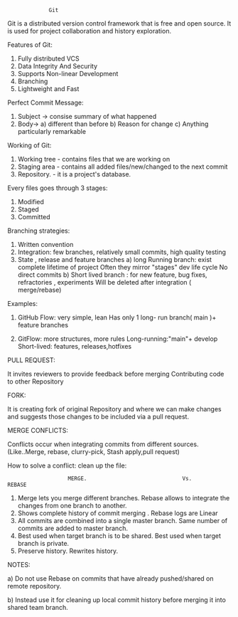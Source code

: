                  Git

Git is a distributed version control framework that is free and open source.
It is used for project collaboration and history exploration.

Features of Git:

  1. Fully distributed VCS
  2. Data Integrity And Security
  3. Supports Non-linear Development
  4. Branching
  5. Lightweight and Fast

Perfect Commit Message:

  1. Subject -> consise summary of what happened
  2. Body-> a) different than before
            b) Reason for change
            c) Anything particularly remarkable

Working of Git:
1. Working tree - contains files that we are working on 
2. Staging area - contains all added files/new/changed to the next commit
3. Repository.  - it is a project's database.

Every files goes through 3 stages:
   1. Modified
   2. Staged
   3. Committed

Branching strategies:
   1. Written convention
   2. Integration: few branches, relatively small commits, high quality testing
   3. State , release and feature branches
        a) long Running branch: exist complete lifetime of project
                                Often they mirror "stages" dev life cycle
                                No direct commits
        b) Short lived branch : for new feature, bug fixes, refractories , experiments
                                Will be deleted after integration ( merge/rebase)

Examples:
1. GitHub Flow: very simple, lean
                Has only 1 long- run branch( main )+ feature branches
                
2. GitFlow: more structures, more rules
            Long-running:"main"+ develop
            Short-lived: features, releases,hotfixes

PULL REQUEST:

   It invites reviewers to provide feedback before merging
   Contributing code to other Repository

FORK:

   It is creating fork of original Repository and where we can make changes and suggests those changes to be included via a pull request.
   

MERGE CONFLICTS:

   Conflicts occur when integrating commits from different sources.
   (Like..Merge, rebase, clurry-pick, Stash apply,pull request)

How to solve a conflict: clean up the file:

                       MERGE.                              Vs.                    REBASE

   1. Merge lets you merge different branches.                    Rebase allows to integrate the changes from one branch to another.
   2. Shows complete history of commit merging .                  Rebase logs are Linear
   3. All commits are combined into a single master branch.       Same number of commits are added to master branch.
   4. Best used when target branch is to be shared.               Best used when target branch is private.
   5. Preserve history.                                           Rewrites history.

NOTES:

  a) Do not use Rebase on commits that have already pushed/shared on remote repository.
  
  b) Instead use it for cleaning up local commit history before merging it into shared team branch.
